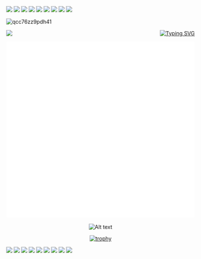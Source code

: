 <!-- ========== Syntax ========== -->

<!--
<a href="https://github.com/anuraghazra/github-readme-stats">
  <img align="left" src="https://github-readme-stats.vercel.app/api?username=lilpacy&show_icons=true&theme=merko" />
</a>
<a href="https://github.com/anuraghazra/github-readme-stats">
  <img align="left" src="https://github-readme-stats.vercel.app/api/top-langs/?username=lilpacy&layout=compact&theme=merko" />
</a>
-->

<!-- ========== Header ========== -->

<img src="https://github.com/lilpacy/lilpacy/assets/26163436/df6cb452-b080-4d62-a270-d0ef28ae8219" width="10%" height="auto">
<img src="https://github.com/lilpacy/lilpacy/assets/26163436/df6cb452-b080-4d62-a270-d0ef28ae8219" width="10%" height="auto">
<img src="https://github.com/lilpacy/lilpacy/assets/26163436/df6cb452-b080-4d62-a270-d0ef28ae8219" width="10%" height="auto">
<img src="https://github.com/lilpacy/lilpacy/assets/26163436/df6cb452-b080-4d62-a270-d0ef28ae8219" width="10%" height="auto">
<img src="https://github.com/lilpacy/lilpacy/assets/26163436/df6cb452-b080-4d62-a270-d0ef28ae8219" width="10%" height="auto">
<img src="https://github.com/lilpacy/lilpacy/assets/26163436/df6cb452-b080-4d62-a270-d0ef28ae8219" width="10%" height="auto">
<img src="https://github.com/lilpacy/lilpacy/assets/26163436/df6cb452-b080-4d62-a270-d0ef28ae8219" width="10%" height="auto">
<img src="https://github.com/lilpacy/lilpacy/assets/26163436/df6cb452-b080-4d62-a270-d0ef28ae8219" width="10%" height="auto">
<img src="https://github.com/lilpacy/lilpacy/assets/26163436/df6cb452-b080-4d62-a270-d0ef28ae8219" width="10%" height="auto">

![qcc76zz9pdh41](https://github.com/lilpacy/lilpacy/assets/26163436/23a0ccb0-15d1-4d8f-ab0a-512dc82a3b34)

<!-- ========== Main Content ========== -->

<img align="left" width="40%" src="https://github.com/lilpacy/lilpacy/assets/26163436/78cb0b16-4f55-49a5-82d1-012402d59304" />

<div align="right">

[![Typing SVG](https://readme-typing-svg.demolab.com?font=Fira+Code&duration=1000&pause=500&color=FF805F&multiline=true&random=false&width=450&height=120&lines=I'm+lilpacy%F0%9F%AA%AC;Building+the+future+of+subculture%F0%9F%95%BA;Cypherpunk+enthusiast%E2%9D%A4%EF%B8%8F%E2%80%8D%F0%9F%94%A5;Love+Typescript+and+Solidity%F0%9F%91%BB)](https://git.io/typing-svg)

[![Metrics](/github-metrics.svg)](https://github.com/lilpacy/metrics/blob/master/.github/readme/partials/documentation/setup/action.md)

</div>

<div align="center">
  
  ![Alt text](https://spotify-recently-played-readme.vercel.app/api?user=2165sjh7qq55gdep6f43r6nvq&count=3)  
  
  [![trophy](https://github-profile-trophy.vercel.app/?username=lilpacy&theme=onedark&rank=-B,-C)](https://github.com/ryo-ma/github-profile-trophy)  
  
</div>

<!-- ========== Footer ========== -->

<img src="https://github.com/lilpacy/lilpacy/assets/26163436/df6cb452-b080-4d62-a270-d0ef28ae8219" width="10%" height="auto">
<img src="https://github.com/lilpacy/lilpacy/assets/26163436/df6cb452-b080-4d62-a270-d0ef28ae8219" width="10%" height="auto">
<img src="https://github.com/lilpacy/lilpacy/assets/26163436/df6cb452-b080-4d62-a270-d0ef28ae8219" width="10%" height="auto">
<img src="https://github.com/lilpacy/lilpacy/assets/26163436/df6cb452-b080-4d62-a270-d0ef28ae8219" width="10%" height="auto">
<img src="https://github.com/lilpacy/lilpacy/assets/26163436/df6cb452-b080-4d62-a270-d0ef28ae8219" width="10%" height="auto">
<img src="https://github.com/lilpacy/lilpacy/assets/26163436/df6cb452-b080-4d62-a270-d0ef28ae8219" width="10%" height="auto">
<img src="https://github.com/lilpacy/lilpacy/assets/26163436/df6cb452-b080-4d62-a270-d0ef28ae8219" width="10%" height="auto">
<img src="https://github.com/lilpacy/lilpacy/assets/26163436/df6cb452-b080-4d62-a270-d0ef28ae8219" width="10%" height="auto">
<img src="https://github.com/lilpacy/lilpacy/assets/26163436/df6cb452-b080-4d62-a270-d0ef28ae8219" width="10%" height="auto">
